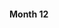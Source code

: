 <!--begin
"title":"Month 12",
"subtitle":"Month 12",
"bgphoto":"#a06",
"publishtime":"2015/12/02",
"category":"hcie",
"preview":""
end-->


#### Month 12